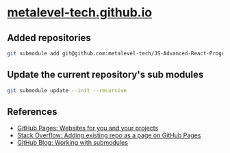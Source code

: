 # [metalevel-tech.github.io](https://metalevel-tech.github.io/)

## Added repositories
```bash
git submodule add git@github.com:metalevel-tech/JS-Advanced-React-ProgressBG-Homework.git
```

## Update the current repository's sub modules
```bash
git submodule update --init --recursive
```

## References

* [GitHub Pages: Websites for you and your projects](https://pages.github.com/)
* [Stack Overflow: Adding existing repo as a page on GitHub Pages](https://stackoverflow.com/a/52437739/6543935)
* [GitHub Blog: Working with submodules](https://github.blog/2016-02-01-working-with-submodules/)


